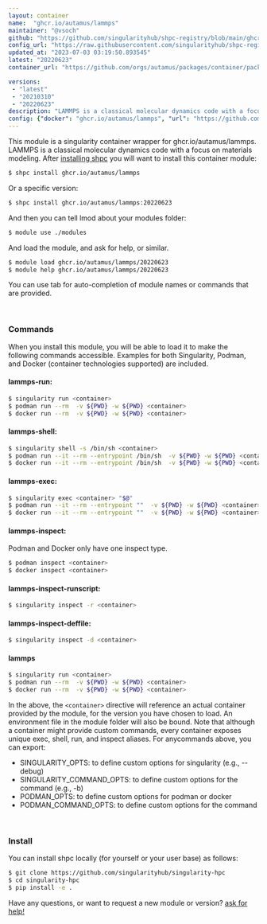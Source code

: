 ```yaml
---
layout: container
name:  "ghcr.io/autamus/lammps"
maintainer: "@vsoch"
github: "https://github.com/singularityhub/shpc-registry/blob/main/ghcr.io/autamus/lammps/container.yaml"
config_url: "https://raw.githubusercontent.com/singularityhub/shpc-registry/main/ghcr.io/autamus/lammps/container.yaml"
updated_at: "2023-07-03 03:19:50.893545"
latest: "20220623"
container_url: "https://github.com/orgs/autamus/packages/container/package/lammps"

versions:
 - "latest"
 - "20210310"
 - "20220623"
description: "LAMMPS is a classical molecular dynamics code with a focus on materials modeling."
config: {"docker": "ghcr.io/autamus/lammps", "url": "https://github.com/orgs/autamus/packages/container/package/lammps", "maintainer": "@vsoch", "description": "LAMMPS is a classical molecular dynamics code with a focus on materials modeling.", "latest": {"20220623": "sha256:1dd156b2fee3842e30cd975d48cb4c36a45be6b6b549726ecfa7f6e7e3c35bdc"}, "tags": {"latest": "sha256:1dd156b2fee3842e30cd975d48cb4c36a45be6b6b549726ecfa7f6e7e3c35bdc", "20210310": "sha256:6b49f26c1d75e460ca1edae7ed7ad819204cff880c69acaeaa868c6e7eacc893", "20220623": "sha256:1dd156b2fee3842e30cd975d48cb4c36a45be6b6b549726ecfa7f6e7e3c35bdc"}}
---
```


This module is a singularity container wrapper for ghcr.io/autamus/lammps.
LAMMPS is a classical molecular dynamics code with a focus on materials modeling.
After [installing shpc](#install) you will want to install this container module:


```bash
$ shpc install ghcr.io/autamus/lammps
```

Or a specific version:

```bash
$ shpc install ghcr.io/autamus/lammps:20220623
```

And then you can tell lmod about your modules folder:

```bash
$ module use ./modules
```

And load the module, and ask for help, or similar.

```bash
$ module load ghcr.io/autamus/lammps/20220623
$ module help ghcr.io/autamus/lammps/20220623
```

You can use tab for auto-completion of module names or commands that are provided.

<br>

### Commands

When you install this module, you will be able to load it to make the following commands accessible.
Examples for both Singularity, Podman, and Docker (container technologies supported) are included.

#### lammps-run:

```bash
$ singularity run <container>
$ podman run --rm  -v ${PWD} -w ${PWD} <container>
$ docker run --rm  -v ${PWD} -w ${PWD} <container>
```

#### lammps-shell:

```bash
$ singularity shell -s /bin/sh <container>
$ podman run --it --rm --entrypoint /bin/sh  -v ${PWD} -w ${PWD} <container>
$ docker run --it --rm --entrypoint /bin/sh  -v ${PWD} -w ${PWD} <container>
```

#### lammps-exec:

```bash
$ singularity exec <container> "$@"
$ podman run --it --rm --entrypoint ""  -v ${PWD} -w ${PWD} <container> "$@"
$ docker run --it --rm --entrypoint ""  -v ${PWD} -w ${PWD} <container> "$@"
```

#### lammps-inspect:

Podman and Docker only have one inspect type.

```bash
$ podman inspect <container>
$ docker inspect <container>
```

#### lammps-inspect-runscript:

```bash
$ singularity inspect -r <container>
```

#### lammps-inspect-deffile:

```bash
$ singularity inspect -d <container>
```



#### lammps

```bash
$ singularity run <container>
$ podman run --rm  -v ${PWD} -w ${PWD} <container>
$ docker run --rm  -v ${PWD} -w ${PWD} <container>
```


In the above, the `<container>` directive will reference an actual container provided
by the module, for the version you have chosen to load. An environment file in the
module folder will also be bound. Note that although a container
might provide custom commands, every container exposes unique exec, shell, run, and
inspect aliases. For anycommands above, you can export:

 - SINGULARITY_OPTS: to define custom options for singularity (e.g., --debug)
 - SINGULARITY_COMMAND_OPTS: to define custom options for the command (e.g., -b)
 - PODMAN_OPTS: to define custom options for podman or docker
 - PODMAN_COMMAND_OPTS: to define custom options for the command

<br>

### Install

You can install shpc locally (for yourself or your user base) as follows:

```bash
$ git clone https://github.com/singularityhub/singularity-hpc
$ cd singularity-hpc
$ pip install -e .
```

Have any questions, or want to request a new module or version? [ask for help!](https://github.com/singularityhub/singularity-hpc/issues)